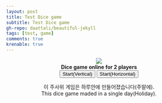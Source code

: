 ```yaml
---
layout: post
title: Test Dice game
subtitle: Test Dice game
gh-repo: daattali/beautiful-jekyll
tags: [test, game]
comments: true
krenable: true
---
```


<html>
	<head>
		<title>Dice</title>
	</head>
	<body>
		<script language = "javascript">

toWrite = "";
vertical = true;
whiteTblackF = true;
blackScore = new Array(15);
whiteScore = new Array(15);
leftRoll = 0;
dice = new Array(5);
diceUse = new Array(5);


function DocOpen(){
	toWrite = "";
}

function DocWrite(inStr){
	toWrite = toWrite + inStr;
	document.getElementById("banramlo_blog_Dice_html").innerHTML  = toWrite;
}

function computeScore(which){
	sum = 0;
	count = 0;
	smallStraight = true;
	largeStraight = true;
	yacht = true;
	switch(which){
	case 00:
			sum = 0;
			for(idx = 0; idx < 5; ++idx){
				if(dice[idx] == 1)
					sum += dice[idx];
			}
			return sum;
	case 01: 
			sum = 0;
			for(idx = 0; idx < 5; ++idx){
				if(dice[idx] == 2)
					sum += dice[idx];
			}
			return sum;
	case 02: 
			sum = 0;
			for(idx = 0; idx < 5; ++idx){
				if(dice[idx] == 3)
					sum += dice[idx];
			}
			return sum;
	case 03: 
			sum = 0;
			for(idx = 0; idx < 5; ++idx){
				if(dice[idx] == 4)
					sum += dice[idx];
			}
			return sum;
	case 04: 
			sum = 0;
			for(idx = 0; idx < 5; ++idx){
				if(dice[idx] == 5)
					sum += dice[idx];
			}
			return sum;
	case 05: 
			sum = 0;
			for(idx = 0; idx < 5; ++idx){
				if(dice[idx] == 6)
					sum += dice[idx];
			}
			return sum;
	case 08: 
			sum = 0;
			for(idx = 0; idx < 5; ++idx){
				sum += dice[idx];
			}
			if(sum > 30)
				sum = 30;
			return sum;
	case 09: 
			sum = 0;
			if(dice[0] == dice[1]){
				cri = dice[0];
			}
			else if(dice[1] == dice[2]){
				cri = dice[1];
			}
			else{
				return 0;
			}
			count = 0;
			for(idx = 0; idx < 5; ++idx){
				if(dice[idx] == cri){
					++count;
				}
			}
			if(count >= 4)
			sum = count * cri;
			if(sum > 30)
				sum = 30;
			return sum;
	case 10: 
			sum = 0;
			if(dice[0] == dice[1] && dice[3] == dice[4]){
				if(dice[2] == dice[1] || dice[2] == dice[3]){
					//only fullhouse
				}
				else{
					return 0;
				}
			}
			else{
				return 0;
			}
			sum = 0;
			for(idx = 0; idx < 5; ++idx){
				sum += dice[idx];
			}
			if(sum > 30)
				sum = 30;
			return sum;
	case 11:
			onePasser = true;
			smallStraight = true;
			for(idx = 0; idx < (onePasser ? 3 : 4); ++idx){
				if((dice[idx] + 1) != dice[idx + 1]){
					if((dice[idx] == dice[idx + 1]) && onePasser){
						onePasser = false;
					}
					else{
						smallStraight = false;
					}
				}
			}
			if(smallStraight)
				return 15;
			smallStraight = true;
			for(idx = 1; idx < 4; ++idx){
				if(dice[idx] +1 != dice[idx + 1]){
					smallStraight = false;
				}
			}
			if(smallStraight)
				return 15;
			return 0;
	case 12:
			largeStraight = true;
			for(idx = 0; idx < 4; ++idx){
				if(dice[idx] + 1 != dice[idx + 1]){
					largeStraight = false;
				}
			}
			if(largeStraight)
				return 30;
			return 0;
	case 13:
			yacht = true;
			for(idx = 0; idx < 4; ++idx){
				if(dice[idx] != dice[idx + 1]){
					yacht = false;
				}
			}
			if(yacht)
				return 50;
			return 0;
	default: return -1;
	}
}

function SetUp(which, score){
	turn += 1;
	if(whiteTblackF){
		whiteScore[which] = score;
	}
	else{
		blackScore[which] = score;
	}
	if(turn == 24){
		collectScore();
		return;
	}
	whiteTblackF = !whiteTblackF;
	for(idx2 = 0; idx2 < 5; ++idx2){
		diceUse[idx2] = true;
	}
	
	leftRoll = 3;
	diceRoll();
}

function UpdateScore(_targetData){
	targetData = new Array(15);
	for(idx3 = 0; idx3 < 15; ++idx3){
		if(_targetData[idx3] > 0)
			targetData[idx3] = _targetData[idx3];
		else
			targetData[idx3] = 0;
	}
	
	_targetData[6] = (targetData[0] + targetData[1] + targetData[2] + targetData[3] + targetData[4] + targetData[5]);
	_targetData[7] = (_targetData[6] >= 63 ? 35 : -1);
	_targetData[14] = (targetData[0] + targetData[1] + targetData[2] + targetData[3] + targetData[4] + targetData[5] + targetData[6] + targetData[7] + targetData[8] + targetData[9] + targetData[10] + targetData[11] + targetData[12] + targetData[13]);	
}

function WriteFor(whom, which){
	if(whom == 0){
		switch(which){
		case 00: DocWrite("Ones"); break;
		case 01: DocWrite("Twos"); break;
		case 02: DocWrite("Threes"); break;
		case 03: DocWrite("Fours"); break;
		case 04: DocWrite("Fives"); break;
		case 05: DocWrite("Sixs"); break;
		case 06: DocWrite("Sum"); break;
		case 07: DocWrite("Bonus"); break;
		case 08: DocWrite("Choice"); break;
		case 09: DocWrite("Four-of-a-kind"); break;
		case 10: DocWrite("Full house"); break;
		case 11: DocWrite("Small straight"); break;
		case 12: DocWrite("Large straight"); break;
		case 13: DocWrite("Dice"); break;
		case 14: DocWrite("Total"); break;
		default: break;
		}
		return;
	}
	else if(whom == 3){
		switch(which){
		case 00: DocWrite("x1"); break;
		case 01: DocWrite("x2"); break;
		case 02: DocWrite("x3"); break;
		case 03: DocWrite("x4"); break;
		case 04: DocWrite("x5"); break;
		case 05: DocWrite("x6"); break;
		case 06: DocWrite(">=63"); break;
		case 07: DocWrite("35"); break;
		case 08: DocWrite("SUM(<=30)"); break;
		case 09: DocWrite("SUM(<=30)"); break;
		case 10: DocWrite("SUM(<=30)"); break;
		case 11: DocWrite("15"); break;
		case 12: DocWrite("30"); break;
		case 13: DocWrite("50"); break;
		case 14: DocWrite(""); break;
		default: break;
		}
		return;
	}
	else{
		if(whiteTblackF){
			if(whom == 2){
				if(whiteScore[which] == -1){
					get = computeScore(which);
					if(get >= 0){
						DocWrite("<input type = \"button\" value = \""+ get +"\" onClick = \"SetUp(" + which + "," + get + ")\">   ");	
					}
					return;
				}
			}
		}
		else{
			if(whom == 1){
				if(blackScore[which] == -1){
					get = computeScore(which);
					if(get >= 0){
						DocWrite("<input type = \"button\" value = \""+ get +"\" onClick = \"SetUp(" + which + "," + get + ")\">  ");	
					}
					return;
				}
			}
		}
		if(whom == 1)
			targetData = blackScore;
		else
			targetData = whiteScore;
		DocWrite(targetData[which] < 0 ? "" : targetData[which]);
	}
}

function diceRoll(){
	for(idx4 = 0; idx4 < 5; ++idx4){
		if(diceUse[idx4]){
			dice[idx4] = parseInt(Math.random() * 6) % 6 + 1;
		}
	}
	leftRoll -= 1;
	//simple bubble sort because not important
	UpdateTable();
}

function changeDice(index){
	diceUse[index] = !diceUse[index];
	UpdateTable();
}

function numToEng(i){
	switch(i){
		case 1: return "one";
		case 2: return "two";
		case 3: return "three";
		case 4: return "four";
		case 5: return "five";
		case 6: return "six";
		default: return "ERROR";
	}
}

function UpdateTable(){
	UpdateScore(whiteScore);
	UpdateScore(blackScore);
	for(i = 0; i < 5; ++i){
		for(j = i + 1; j < 5; ++j){
			if(dice[i] > dice[j]){
				tmp = dice[i];
				dice[i] = dice[j];
				dice[j] = tmp;
				tmpUse = diceUse[i];
				diceUse[i] = diceUse[j];
				diceUse[j] = tmpUse;
			}
		}
	}
	DocOpen();
	DocWrite("<table border=1>");
	if(vertical){	
		DocWrite("<th> What </th> <th> Black </th> <th> White </th> <th> Score </th>");
		for(j = 0; j < 15; ++j){
			DocWrite("<tr>");
			for(i = 0; i < 4; ++i){
				DocWrite("<td>");
				WriteFor(i, j);
				DocWrite("</td>");
			}
			DocWrite("</tr>");
		}
		DocWrite("</table>");
	}
	else{	
		for(i = 0; i < 4; ++i){
			DocWrite("<tr>");
			switch(i){
				case 0: DocWrite("<th> What </th>"); break;
				case 1: DocWrite("<th> Black </th>"); break;
				case 2: DocWrite("<th> White </th>"); break;
				case 3: DocWrite("<th> Score </th>"); break;
			}
			for(j = 0; j < 15; ++j){
				DocWrite("<td>");
				WriteFor(i, j);
				DocWrite("</td>");	
			}
			DocWrite("</tr>");
		}
		DocWrite("</table>");
	}
	
	for(i = 0; i < 5; ++i){
		for(j = i + 1; j < 5; ++j){
			iBig = dice[i] > dice[j];
			if(diceUse[i] && !diceUse[j])
				iBig = false;
			if(!diceUse[i] && diceUse[j])
				iBig = true;
			if(iBig){
				tmp = dice[i];
				dice[i] = dice[j];
				dice[j] = tmp;
				tmpUse = diceUse[i];
				diceUse[i] = diceUse[j];
				diceUse[j] = tmpUse;
			}
		}
	}
	for(i = 0; i < 5; ++i){
		DocWrite("<input type = \"button\" value = \""+ (diceUse[i] ? "Keep dice " : "Use dice ") + (i + 1) +"\" onClick = \"changeDice(" + i + ")\">   ");	
	}
	if(leftRoll > 0)
		DocWrite("<input type = \"button\" value = \"Roll dice(" + leftRoll + ")\" onClick = \"diceRoll()\">");
	DocWrite("<br>");
	if(whiteTblackF){
		for(i = 0; i < 5; ++i){
			DocWrite("<img src =\"https://banramlo.github.io/assets/post/2020-07-25-Dice/dice-six-faces-" + numToEng(dice[i]) + ".png\" width= 100px height = 100px");
			if(diceUse[i])
				DocWrite();
			DocWrite(">");
		}
	}
	else{
		for(i = 0; i < 5; ++i){
			DocWrite("<img src =\"https://banramlo.github.io/assets/post/2020-07-25-Dice/inverted-dice-" + (dice[i]) + ".png\"  width= 100px height = 100px>");
		}
	}
}


function collectScore(){
	UpdateScore(whiteScore);
	UpdateScore(blackScore);
	
	DocOpen();
	DocWrite("<table border=1>");
	if(vertical){	
		DocWrite("<th> What </th> <th> Black </th> <th> White </th> <th> Score </th>");
		for(j = 0; j < 15; ++j){
			DocWrite("<tr>");
			for(i = 0; i < 4; ++i){
				if(i == 1)
					whiteTblackF = true;
				if(i == 2)
					whiteTblackF = false;
				DocWrite("<td>");
				WriteFor(i, j);
				DocWrite("</td>");
			}
			DocWrite("</tr>");
		}
		DocWrite("</table>");
	}
	else{	
		for(i = 0; i < 4; ++i){
			DocWrite("<tr>");
			switch(i){
				case 0: DocWrite("<th> What </th>"); break;
				case 1: DocWrite("<th> Black </th>"); break;
				case 2: DocWrite("<th> White </th>"); break;
				case 3: DocWrite("<th> Score </th>"); break;
			}
			for(j = 0; j < 15; ++j){
				if(i == 1)
					whiteTblackF = true;
				if(i == 2)
					whiteTblackF = false;
				DocWrite("<td>");
				WriteFor(i, j);
				DocWrite("</td>");	
			}
			DocWrite("</tr>");
		}
		DocWrite("</table>");
	}
	DocWrite("<br>");
	if(whiteScore[14] < blackScore[14]){
		DocWrite("Black win!");
	}
	else if(whiteScore[14] > blackScore[14]){
		DocWrite("White win!");
	}
	else{
		DocWrite("Draw!");
	}
	DocWrite("<br>");
	DocWrite("<input type = \"button\" value = \"Restart\" onClick = \"Start(" + vertical + ")\">");
	DocWrite("<input type = \"button\" value = \"Back to title\" onClick = \"BackToTitle()\">");
}

function BackToTitle(){
	DocOpen();
	DocWrite("<img width=500px height=500px src = \"https://banramlo.github.io/assets/post/2020-07-25-Dice/rolling-dices.png\"><br><b>Dice game online for 2 players</b> <br><input type = \"button\" value = \"Start(Vertical)\" onClick = \"Start(true)\"> <input type = \"button\" value = \"Start(Horizontal)\" onClick = \"Start(false)\">");
}

function Start(_vert){
	turn = 0;
	whiteTblackF = parseInt(Math.random() * 2) % 2 == 0? true : false;
	vertical = _vert;
	for(i = 0; i < 5; ++i){
		diceUse[i] = true;
	}
	for(i = 0; i < 15; ++i){
		whiteScore[i] = -1;
		blackScore[i] = -1;
	}
	leftRoll = 3;
	diceRoll();
}
		</script>
	<center>
	<p id="banramlo_blog_Dice_html">
	<img src="https://banramlo.github.io/assets/post/2020-07-25-Dice/rolling-dices.png"><br>
	<b>Dice game online for 2 players</b><br>
	<input type = "button" value = "Start(Vertical)" onClick = "Start(true)">
	<input type = "button" value = "Start(Horizontal)" onClick = "Start(false)">
	</p>
	<div class="kor">
	이 주사위 게임은 하루안에 만들어졌습니다(주말에).
	</div>
	<div class="eng">
	This dice game maded in a single day(Holiday).
	</eng>
	</center>
	</body>
</html>
